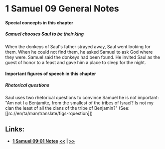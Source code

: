 # 1 Samuel 09 General Notes #

#### Special concepts in this chapter ####
##### Samuel chooses Saul to be their king #####

When the donkeys of Saul's father strayed away, Saul went looking for them. When he could not find them, he asked Samuel to ask God where they were. Samuel said the donkeys had been found. He invited Saul as the guest of honor to a feast and gave him a place to sleep for the night. 

#### Important figures of speech in this chapter ####

##### Rhetorical questions #####

Saul uses two rhetorical questions to convince Samuel he is not important: "Am not I a Benjamite, from the smallest of the tribes of Israel? Is not my clan the least of all the clans of the tribe of Benjamin?" (See: [[rc://en/ta/man/translate/figs-rquestion]])

## Links: ##

* __[1 Samuel 09:01 Notes](./01.md)__
__[<<](../08/intro.md) | [>>](../10/intro.md)__